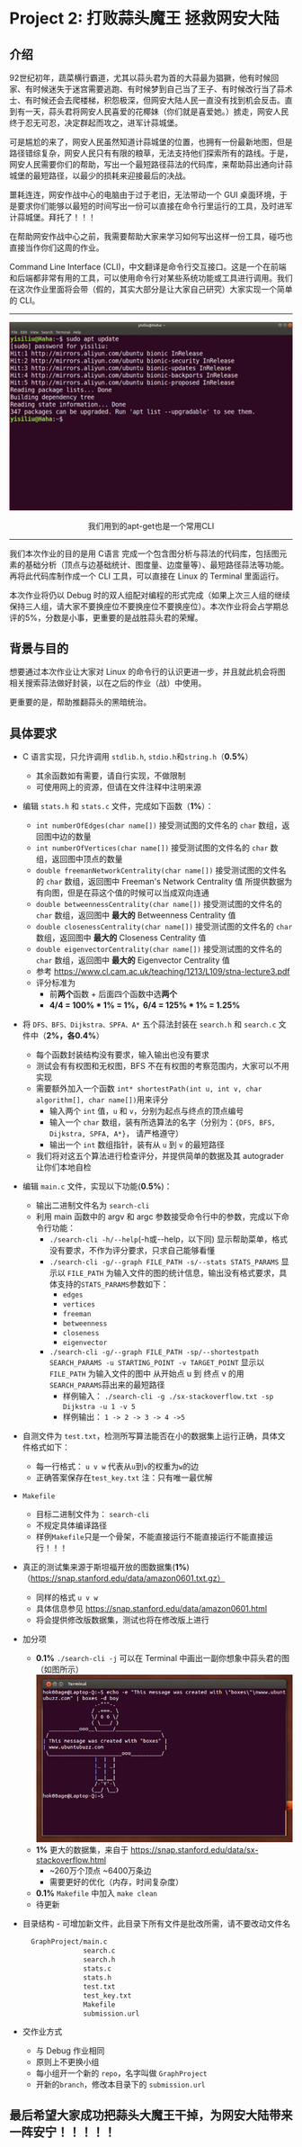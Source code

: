 # Project 2: 打败蒜头魔王 拯救网安大陆

## 介绍
92世纪初年，蔬菜横行霸道，尤其以蒜头君为首的大蒜最为猖獗，他有时候回家、有时候迷失于迷宫需要逃跑、有时候梦到自己当了王子、有时候改行当了蒜术士、有时候还会去爬楼梯，积怨极深，但网安大陆人民一直没有找到机会反击。直到有一天，蒜头君将网安人民喜爱的花椰妹（你们就是喜爱她。）掳走，网安人民终于忍无可忍，决定群起而攻之，进军计蒜城堡。

可是尴尬的来了，网安人民虽然知道计蒜城堡的位置，也拥有一份最新地图，但是路径错综复杂，网安人民只有有限的粮草，无法支持他们探索所有的路线。于是，网安人民需要你们的帮助，写出一个最短路径蒜法的代码库，来帮助蒜出通向计蒜城堡的最短路径，以最少的损耗来迎接最后的决战。

噩耗连连，网安作战中心的电脑由于过于老旧，无法带动一个 GUI 桌面环境，于是要求你们能够以最短的时间写出一份可以直接在命令行里运行的工具，及时进军计蒜城堡。拜托了！！！

在帮助网安作战中心之前，我需要帮助大家来学习如何写出这样一份工具，碰巧也直接当作你们这周的作业。

Command Line Interface (CLI)，中文翻译是命令行交互接口。这是一个在前端和后端都非常有用的工具，可以使用命令行对某些系统功能或工具进行调用。我们在这次作业里面将会带（假的，其实大部分是让大家自己研究）大家实现一个简单的 CLI。

---
![apt-cli-example](./img/apt-cli.png)
<center>我们用到的apt-get也是一个常用CLI</center>

---
我们本次作业的目的是用 C语言 完成一个包含图分析与蒜法的代码库，包括图元素的基础分析（顶点与边基础统计、图度量、边度量等）、最短路径蒜法等功能。再将此代码库制作成一个 CLI 工具，可以直接在 Linux 的 Terminal 里面运行。

本次作业将仍以 Debug 时的双人组配对编程的形式完成（如果上次三人组的继续保持三人组，请大家不要换座位不要换座位不要换座位）。本次作业将会占学期总评的5%，分数是小事，更重要的是战胜蒜头君的荣耀。

## 背景与目的
想要通过本次作业让大家对 Linux 的命令行的认识更进一步，并且就此机会将图相关搜索蒜法做好封装，以在之后的作业（战）中使用。

更重要的是，帮助推翻蒜头的黑暗统治。

## 具体要求
- C 语言实现，只允许调用 ```stdlib.h```, ```stdio.h```和```string.h```（**0.5%**）
  - 其余函数如有需要，请自行实现，不做限制
  - 可使用网上的资源，但请在文件注释中注明来源


- 编辑 ```stats.h``` 和 ```stats.c``` 文件，完成如下函数（**1%**）：
  - ```int numberOfEdges(char name[])``` 接受测试图的文件名的 ```char``` 数组，返回图中边的数量
  - ```int numberOfVertices(char name[])``` 接受测试图的文件名的 ```char``` 数组，返回图中顶点的数量
  - ```double freemanNetworkCentrality(char name[])``` 接受测试图的文件名的 ```char``` 数组，返回图中 Freeman's Network Centrality 值 所提供数据为有向图，但是在蒜这个值的时候可以当成双向连通
  - ```double betweennessCentrality(char name[])``` 接受测试图的文件名的 ```char``` 数组，返回图中 **最大的** Betweenness Centrality 值
  - ```double closenessCentrality(char name[])``` 接受测试图的文件名的 ```char``` 数组，返回图中 **最大的** Closeness Centrality 值
  - ```double eigenvectorCentrality(char name[])``` 接受测试图的文件名的 ```char``` 数组，返回图中 **最大的** Eigenvector Centrality 值
  - 参考 https://www.cl.cam.ac.uk/teaching/1213/L109/stna-lecture3.pdf
  - 评分标准为
    - 前**两个**函数 + 后面四个函数中选**两个**
    - **4/4 = 100% * 1% = 1%，6/4 = 125% * 1% = 1.25%**


- 将 ```DFS、BFS、Dijkstra、SPFA、A*``` 五个蒜法封装在 ```search.h``` 和 ```search.c``` 文件中（**2%，各0.4%**）
  - 每个函数封装结构没有要求，输入输出也没有要求
  - 测试会有有权图和无权图，BFS 不在有权图的考察范围内，大家可以不用实现
  - 需要额外加入一个函数 ```int* shortestPath(int u, int v, char algorithm[], char name[])```用来评分
    - 输入两个 ```int``` 值，```u``` 和 ```v```，分别为起点与终点的顶点编号
    - 输入一个 ```char``` 数组，装有所选算法的名字（分别为：```{DFS, BFS, Dijkstra, SPFA, A*}```， 请严格遵守）
    - 输出一个 ```int``` 数组指针，装有从 ```u``` 到 ```v``` 的最短路径
  - 我们将对这五个算法进行检查评分，并提供简单的数据及其 autograder 让你们本地自检


- 编辑 ```main.c``` 文件，实现以下功能(**0.5%**)：
  - 输出二进制文件名为 ```search-cli```
  - 利用 main 函数中的 argv 和 argc 参数接受命令行中的参数，完成以下命令行功能：
    - ```./search-cli -h/--help```(-h或--help，以下同) 显示帮助菜单，格式没有要求，不作为评分要求，只求自己能够看懂
    - ```./search-cli -g/--graph FILE_PATH -s/--stats STATS_PARAMS``` 显示以 ```FILE_PATH``` 为输入文件的图的统计信息，输出没有格式要求，具体支持的```STATS_PARAMS```参数如下：
      - ```edges```
      - ```vertices```
      - ```freeman```
      - ```betweenness```
      - ```closeness```
      - ```eigenvector```
    - ```./search-cli -g/--graph FILE_PATH -sp/--shortestpath SEARCH_PARAMS -u STARTING_POINT -v TARGET_POINT``` 显示以 ```FILE_PATH``` 为输入文件的图中 从开始点 u 到 终点 v 的用 ```SEARCH_PARAMS```蒜出来的最短路径
      - 样例输入： ```./search-cli -g ./sx-stackoverflow.txt -sp Dijkstra -u 1 -v 5```
      - 样例输出： ```1 -> 2 -> 3 -> 4 ->5```


- 自测文件为 ```test.txt```，检测所写算法能否在小的数据集上运行正确，具体文件格式如下：
  - 每一行格式： ```u v w``` 代表从```u```到```v```的权重为```w```的边
  - 正确答案保存在```test_key.txt``` 注：只有唯一最优解


- ```Makefile```
  - 目标二进制文件为： ```search-cli```
  - 不规定具体编译路径
  - 样例```Makefile```只是一个骨架，不能直接运行不能直接运行不能直接运行！！！


- 真正的测试集来源于斯坦福开放的图数据集(**1%**)（https://snap.stanford.edu/data/amazon0601.txt.gz）
  - 同样的格式 ```u v w```
  - 具体信息参见 https://snap.stanford.edu/data/amazon0601.html
  - 将会提供修改版数据集，测试也将在修改版上进行


- 加分项
  - **0.1%** ```./search-cli -j``` 可以在 Terminal 中画出一副你想象中蒜头君的图（如图所示）
  ![boxed](./img/box_ascii_draw.png)
  - **1%** 更大的数据集，来自于 https://snap.stanford.edu/data/sx-stackoverflow.html
    - ~260万个顶点 ~6400万条边
    - 需要更好的优化（内存，时间复杂度）
  - **0.1%** ```Makefile``` 中加入 ```make clean```
  - 待更新


- 目录结构 - 可增加新文件，此目录下所有文件是批改所需，请不要改动文件名
  ```
    GraphProject/main.c
                 search.c
                 search.h
                 stats.c
                 stats.h
                 test.txt
                 test_key.txt
                 Makefile
                 submission.url
  ```


- 交作业方式
  - 与 Debug 作业相同
  - 原则上不更换小组
  - 每小组开一个新的 ```repo```，名字叫做 ```GraphProject```
  - 开新的```branch```，修改本目录下的 ```submission.url```


## 最后希望大家成功把蒜头大魔王干掉，为网安大陆带来一阵安宁！！！！！
